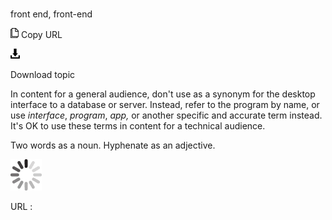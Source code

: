 # 

front end, front-end

![Copy URL](media/front-end/Copy.png)
Copy URL

![Download](media/front-end/Download.png)

Download topic

In
content for a general audience, don't use as a synonym for
the desktop interface to a database or server. Instead, refer
to the program by name, or use *interface*, *program*, *app,* or another specific and accurate term instead. It's OK to use these terms in content for a technical audience. 

Two words as a noun. Hyphenate as an adjective.

![In progress](media/front-end/activity-large.gif)

URL :
